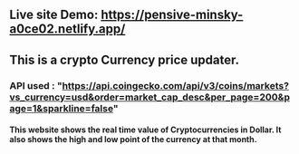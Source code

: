 
## Live site Demo: https://pensive-minsky-a0ce02.netlify.app/

## This is a crypto Currency price updater.

### API used : "https://api.coingecko.com/api/v3/coins/markets?vs_currency=usd&order=market_cap_desc&per_page=200&page=1&sparkline=false"

#### This website shows the real time value of Cryptocurrencies in Dollar. It also shows the high and low point of the currency at that month.
